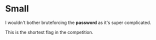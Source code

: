 # Small

I wouldn't bother bruteforcing the **password** as it's super complicated.

This is the shortest flag in the competition.
